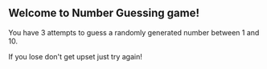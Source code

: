 ## Welcome to Number Guessing game!

You have 3 attempts to guess a randomly generated number between 1 and 10.

If you lose don't get upset just try again!
